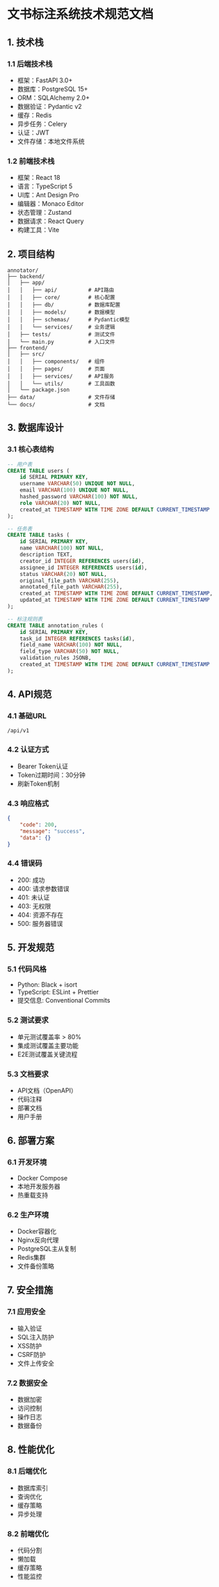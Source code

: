 # 文书标注系统技术规范文档

## 1. 技术栈

### 1.1 后端技术栈
- 框架：FastAPI 3.0+
- 数据库：PostgreSQL 15+
- ORM：SQLAlchemy 2.0+
- 数据验证：Pydantic v2
- 缓存：Redis
- 异步任务：Celery
- 认证：JWT
- 文件存储：本地文件系统

### 1.2 前端技术栈
- 框架：React 18
- 语言：TypeScript 5
- UI库：Ant Design Pro
- 编辑器：Monaco Editor
- 状态管理：Zustand
- 数据请求：React Query
- 构建工具：Vite

## 2. 项目结构

```
annotator/
├── backend/
│   ├── app/
│   │   ├── api/          # API路由
│   │   ├── core/         # 核心配置
│   │   ├── db/           # 数据库配置
│   │   ├── models/       # 数据模型
│   │   ├── schemas/      # Pydantic模型
│   │   └── services/     # 业务逻辑
│   ├── tests/            # 测试文件
│   └── main.py           # 入口文件
├── frontend/
│   ├── src/
│   │   ├── components/   # 组件
│   │   ├── pages/        # 页面
│   │   ├── services/     # API服务
│   │   └── utils/        # 工具函数
│   └── package.json
├── data/                 # 文件存储
└── docs/                 # 文档
```

## 3. 数据库设计

### 3.1 核心表结构
```sql
-- 用户表
CREATE TABLE users (
    id SERIAL PRIMARY KEY,
    username VARCHAR(50) UNIQUE NOT NULL,
    email VARCHAR(100) UNIQUE NOT NULL,
    hashed_password VARCHAR(100) NOT NULL,
    role VARCHAR(20) NOT NULL,
    created_at TIMESTAMP WITH TIME ZONE DEFAULT CURRENT_TIMESTAMP
);

-- 任务表
CREATE TABLE tasks (
    id SERIAL PRIMARY KEY,
    name VARCHAR(100) NOT NULL,
    description TEXT,
    creator_id INTEGER REFERENCES users(id),
    assignee_id INTEGER REFERENCES users(id),
    status VARCHAR(20) NOT NULL,
    original_file_path VARCHAR(255),
    annotated_file_path VARCHAR(255),
    created_at TIMESTAMP WITH TIME ZONE DEFAULT CURRENT_TIMESTAMP,
    updated_at TIMESTAMP WITH TIME ZONE DEFAULT CURRENT_TIMESTAMP
);

-- 标注规则表
CREATE TABLE annotation_rules (
    id SERIAL PRIMARY KEY,
    task_id INTEGER REFERENCES tasks(id),
    field_name VARCHAR(100) NOT NULL,
    field_type VARCHAR(50) NOT NULL,
    validation_rules JSONB,
    created_at TIMESTAMP WITH TIME ZONE DEFAULT CURRENT_TIMESTAMP
);
```

## 4. API规范

### 4.1 基础URL
```
/api/v1
```

### 4.2 认证方式
- Bearer Token认证
- Token过期时间：30分钟
- 刷新Token机制

### 4.3 响应格式
```json
{
    "code": 200,
    "message": "success",
    "data": {}
}
```

### 4.4 错误码
- 200: 成功
- 400: 请求参数错误
- 401: 未认证
- 403: 无权限
- 404: 资源不存在
- 500: 服务器错误

## 5. 开发规范

### 5.1 代码风格
- Python: Black + isort
- TypeScript: ESLint + Prettier
- 提交信息: Conventional Commits

### 5.2 测试要求
- 单元测试覆盖率 > 80%
- 集成测试覆盖主要功能
- E2E测试覆盖关键流程

### 5.3 文档要求
- API文档（OpenAPI）
- 代码注释
- 部署文档
- 用户手册

## 6. 部署方案

### 6.1 开发环境
- Docker Compose
- 本地开发服务器
- 热重载支持

### 6.2 生产环境
- Docker容器化
- Nginx反向代理
- PostgreSQL主从复制
- Redis集群
- 文件备份策略

## 7. 安全措施

### 7.1 应用安全
- 输入验证
- SQL注入防护
- XSS防护
- CSRF防护
- 文件上传安全

### 7.2 数据安全
- 数据加密
- 访问控制
- 操作日志
- 数据备份

## 8. 性能优化

### 8.1 后端优化
- 数据库索引
- 查询优化
- 缓存策略
- 异步处理

### 8.2 前端优化
- 代码分割
- 懒加载
- 缓存策略
- 性能监控 
